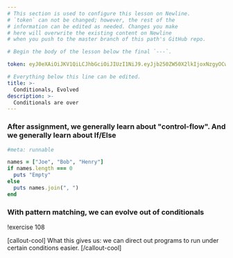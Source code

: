 ```yaml
---
# This section is used to configure this lesson on Newline.
# `token` can not be changed; however, the rest of the
# information can be edited as needed. Changes you make
# here will overwrite the existing content on Newline
# when you push to the master branch of this path's GitHub repo.

# Begin the body of the lesson below the final `---`.

token: eyJ0eXAiOiJKV1QiLCJhbGciOiJIUzI1NiJ9.eyJjb250ZW50X2lkIjoxNzgyOCwiY29udGVudF90eXBlIjoiTGVzc29uIn0.M9_8gcwWhrN5CRGRSaalPuC97CzI0XQEGjf3rV3XbqM

# Everything below this line can be edited.
title: >-
  Conditionals, Evolved
description: >-
  Conditionals are over
---
```


### After assignment, we generally learn about "control-flow". And we generally learn about If/Else

```ruby
#meta: runnable

names = ["Joe", "Bob", "Henry"]
if names.length === 0
  puts "Empty"
else
  puts names.join(", ")
end

```

### With pattern matching, we can evolve out of conditionals

!exercise 108

[callout-cool]
What this gives us: we can direct out programs to run under certain conditions easier.
[/callout-cool]
